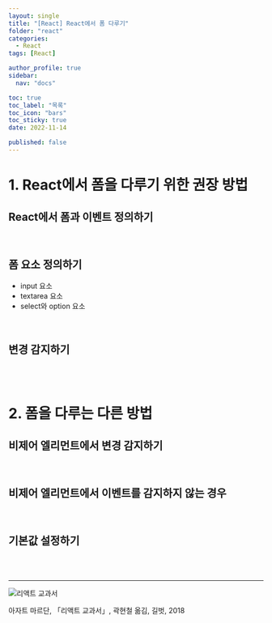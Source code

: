 ```yaml
---
layout: single
title: "[React] React에서 폼 다루기"
folder: "react"
categories:
  - React
tags: [React]

author_profile: true
sidebar:
  nav: "docs"

toc: true
toc_label: "목록"
toc_icon: "bars"
toc_sticky: true
date: 2022-11-14

published: false
---
```


# 1. React에서 폼을 다루기 위한 권장 방법

## React에서 폼과 이벤트 정의하기

<br />

## 폼 요소 정의하기
 - input 요소
 - textarea 요소
 - select와 option 요소

<br />
 
## 변경 감지하기

<br /><br />

# 2. 폼을 다루는 다른 방법

## 비제어 엘리먼트에서 변경 감지하기

<br />

## 비제어 엘리먼트에서 이벤트를 감지하지 않는 경우

<br />

## 기본값 설정하기

  <br /><br />

---

![리액트 교과서](https://shopping-phinf.pstatic.net/main_3243613/32436139938.20220527055911.jpg?type=w300)

아자트 마르단, 「리액트 교과서」, 곽현철 옮김, 길벗, 2018
